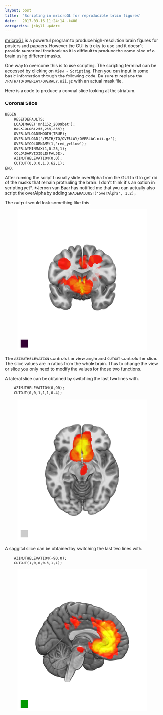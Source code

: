 ```yaml
---
layout: post
title:  "Scripting in mricroGL for reproducible brain figures"
date:   2017-03-16 11:24:14 -0400
categories: jekyll update
---
```

[mricroGL](http://www.mccauslandcenter.sc.edu/mricrogl/home) is a powerful program to produce high-resolution brain figures for posters and papaers. However the GUI is tricky to use and it doesn't provide numerical feedback so it is difficult to produce the same slice of a brain using different masks. 

One way to overcome this is to use scripting. The scripting terminal can be accessed by clicking on `View - Scripting`. Then you can input in some basic information through the following code. Be sure to replace the `/PATH/TO/OVERLAY/OVERALY.nii.gz` with an actual mask file. 

Here is a code to produce a coronal slice looking at the striatum. 

### Coronal Slice
```
BEGIN
	RESETDEFAULTS;
	LOADIMAGE('mni152_2009bet');
	BACKCOLOR(255,255,255);
	OVERLAYLOADSMOOTH(TRUE);
	OVERLAYLOAD('/PATH/TO/OVERLAY/OVERLAY.nii.gz');
	OVERLAYCOLORNAME(1,'red_yellow');
	OVERLAYMINMAX(1,0.25,1);
	COLORBARVISIBLE(FALSE);
	AZIMUTHELEVATION(0,0);
	CUTOUT(0,0,0,1,0.62,1);
END.
```
After running the script I usually slide overAlpha from the GUI to 0 to get rid of the masks that remain protruding the brain. I don't think it's an option in scripting yet*.
*Jeroen van Baar has notified me that you can actually also script the overAlpha by adding `SHADERADJUST('overAlpha', 1.2);`

The output would look something like this. 

<figure>
  <img src="/assets/post09/coronal.png" width="500">
</figure>

The `AZIMUTHELEVATION` controls the view angle and `CUTOUT` controls the slice. 
The slice values are in ratios from the whole brain. Thus to change the view or slice you only need to modify the values for those two functions. 

A lateral slice can be obtained by switching the last two lines with. 

```
	AZIMUTHELEVATION(0,90);
	CUTOUT(0,0,1,1,1,0.4);
```
<figure>
  <img src="/assets/post09/lateral.png" width="500">
</figure>


A saggital slice can be obtained by switching the last two lines with. 
```
	AZIMUTHELEVATION(-90,0);
	CUTOUT(1,0,0,0.5,1,1);
```

<figure>
  <img src="/assets/post09/saggital.png" width="500">
</figure>
